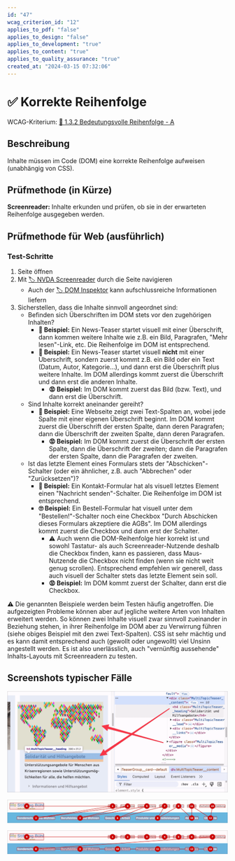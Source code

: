 ```yaml
---
id: "47"
wcag_criterion_id: "12"
applies_to_pdf: "false"
applies_to_design: "false"
applies_to_development: "true"
applies_to_content: "true"
applies_to_quality_assurance: "true"
created_at: "2024-03-15 07:32:06"
---
```


# ✅ Korrekte Reihenfolge

WCAG-Kriterium: [📜 1.3.2 Bedeutungsvolle Reihenfolge - A](..)

## Beschreibung

Inhalte müssen im Code (DOM) eine korrekte Reihenfolge aufweisen (unabhängig von CSS).

## Prüfmethode (in Kürze)

**Screenreader:** Inhalte erkunden und prüfen, ob sie in der erwarteten Reihenfolge ausgegeben werden.

## Prüfmethode für Web (ausführlich)

### Test-Schritte

1. Seite öffnen
1. Mit [🏷️ NVDA Screenreader](/de/tags/nvda-screenreader) durch die Seite navigieren
    - Auch der [🏷️ DOM Inspektor](/de/tags/dom-inspektor) kann aufschlussreiche Informationen liefern
1. Sicherstellen, dass die Inhalte sinnvoll angeordnet sind:
    - Befinden sich Überschriften im DOM stets vor den zugehörigen Inhalten?
        - **🙂 Beispiel:** Ein News-Teaser startet visuell mit einer Überschrift, dann kommen weitere Inhalte wie z.B. ein Bild, Paragrafen, "Mehr lesen"-Link, etc. Die Reihenfolge im DOM ist entsprechend.
        - **🙂 Beispiel:** Ein News-Teaser startet visuell **nicht** mit einer Überschrift, sondern zuerst kommt z.B. ein Bild oder ein Text (Datum, Autor, Kategorie...), und dann erst die Überschrift plus weitere Inhalte. Im DOM allerdings kommt zuerst die Überschrift und dann erst die anderen Inhalte.
            - **😡 Beispiel:** Im DOM kommt zuerst das Bild (bzw. Text), und dann erst die Überschrift.
    - Sind Inhalte korrekt aneinander gereiht?
        - **🙂 Beispiel:** Eine Webseite zeigt zwei Text-Spalten an, wobei jede Spalte mit einer eigenen Überschrift beginnt. Im DOM kommt zuerst die Überschrift der ersten Spalte, dann deren Paragrafen; dann die Überschrift der zweiten Spalte, dann deren Paragrafen.
            - **😡 Beispiel:** Im DOM kommt zuerst die Überschrift der ersten Spalte, dann die Überschrift der zweiten; dann die Paragrafen der ersten Spalte, dann die Paragrafen der zweiten.
    - Ist das letzte Element eines Formulars stets der "Abschicken"-Schalter (oder ein ähnlicher, z.B. auch "Abbrechen" oder "Zurücksetzen")?
        - **🙂 Beispiel:** Ein Kontakt-Formular hat als visuell letztes Element einen "Nachricht senden"-Schalter. Die Reihenfolge im DOM ist entsprechend.
        - **🙄 Beispiel:** Ein Bestell-Formular hat visuell unter dem "Bestellen!"-Schalter noch eine Checkbox "Durch Abschicken dieses Formulars akzeptiere die AGBs". Im DOM allerdings kommt zuerst die Checkbox und dann erst der Schalter.
            - ⚠️ Auch wenn die DOM-Reihenfolge hier korrekt ist und sowohl Tastatur- als auch Screenreader-Nutzende deshalb die Checkbox finden, kann es passieren, dass Maus-Nutzende die Checkbox nicht finden (wenn sie nicht weit genug scrollen). Entsprechend empfehlen wir generell, dass auch visuell der Schalter stets das letzte Element sein soll.
            - **😡 Beispiel:** Im DOM kommt zuerst der Schalter, dann erst die Checkbox.

⚠️ Die genannten Beispiele werden beim Testen häufig angetroffen. Die aufgezeigten Probleme können aber auf jegliche weitere Arten von Inhalten erweitert werden. So können zwei Inhalte visuell zwar sinnvoll zueinander in Beziehung stehen, in ihrer Reihenfolge im DOM aber zu Verwirrung führen (siehe obiges Beispiel mit den zwei Text-Spalten). CSS ist sehr mächtig und es kann damit entsprechend auch (gewollt oder ungewollt) viel Unsinn angestellt werden. Es ist also unerlässlich, auch "vernünftig aussehende" Inhalts-Layouts mit Screenreadern zu testen.

## Screenshots typischer Fälle

![Überschrift befindet sich im DOM über dem Bild, visuell ist es umgekehrt (ETH)](images/berschrift-befindet-sich-im-dom-ber-dem-bild-visuell-ist-es-umgekehrt-eth.png)

![Völlig unerwartete Reihenfolge in Menü bei Stiftung Bühl](images/vllig-unerwartete-reihenfolge-in-men-bei-stiftung-bhl.png)

![Intuitive Reihenfolge bei Stiftung Bühl](images/intuitive-reihenfolge-bei-stiftung-bhl.png)

